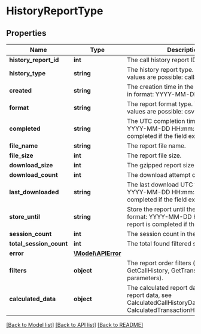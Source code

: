 # HistoryReportType

## Properties
Name | Type | Description | Notes
------------ | ------------- | ------------- | -------------
**history_report_id** | **int** | The call history report ID. | 
**history_type** | **string** | The history report type. The following values are possible: calls, transactions | 
**created** | **string** | The creation time in the UTC timezone in format: YYYY-MM-DD HH:mm:SS | 
**format** | **string** | The report format type. The following values are possible: csv | [optional] 
**completed** | **string** | The UTC completion time in format: YYYY-MM-DD HH:mm:SS. The report is completed if the field exists. | [optional] 
**file_name** | **string** | The report file name. | [optional] 
**file_size** | **int** | The report file size. | [optional] 
**download_size** | **int** | The gzipped report size to download. | [optional] 
**download_count** | **int** | The download attempt count. | [optional] 
**last_downloaded** | **string** | The last download UTC time in format: YYYY-MM-DD HH:mm:SS. The report is completed if the field exists. | [optional] 
**store_until** | **string** | Store the report until the UTC time in format: YYYY-MM-DD HH:mm:SS. The report is completed if the field exists. | [optional] 
**session_count** | **int** | The session count in the report. | [optional] 
**total_session_count** | **int** | The total found filtered session count. | [optional] 
**error** | [**\Model\APIError**](APIError.md) |  | [optional] 
**filters** | **object** | The report order filters (the saved GetCallHistory, GetTransactionHistory parameters). | [optional] 
**calculated_data** | **object** | The calculated report data (the specific report data, see CalculatedCallHistoryDataType, CalculatedTransactionHistoryDataType). | [optional] 

[[Back to Model list]](../README.md#documentation-for-models) [[Back to API list]](../README.md#documentation-for-api-endpoints) [[Back to README]](../README.md)



